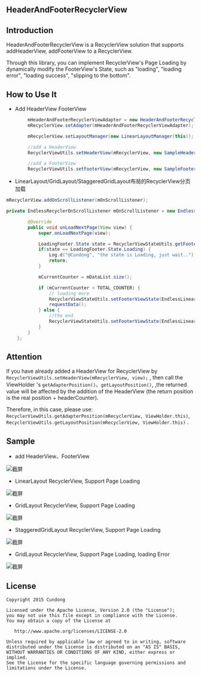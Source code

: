 ## HeaderAndFooterRecyclerView

## Introduction

HeaderAndFooterRecyclerView is a RecyclerView solution that supports addHeaderView, addFooterView to a RecyclerView.

Through this library, you can implement RecyclerView's Page Loading by dynamically modify the FooterView's State, such as "loading", "loading error", "loading success", "slipping to the bottom".

## How to Use It

* Add HeaderView FooterView
```java
        mHeaderAndFooterRecyclerViewAdapter = new HeaderAndFooterRecyclerViewAdapter(mDataAdapter);
        mRecyclerView.setAdapter(mHeaderAndFooterRecyclerViewAdapter);

        mRecyclerView.setLayoutManager(new LinearLayoutManager(this));

        //add a HeaderView
        RecyclerViewUtils.setHeaderView(mRecyclerView, new SampleHeader(this));

        //add a FooterView
        RecyclerViewUtils.setFooterView(mRecyclerView, new SampleFooter(this));
```

* LinearLayout/GridLayout/StaggeredGridLayout布局的RecyclerView分页加载

```java
mRecyclerView.addOnScrollListener(mOnScrollListener);
```

```java
private EndlessRecyclerOnScrollListener mOnScrollListener = new EndlessRecyclerOnScrollListener() {

        @Override
        public void onLoadNextPage(View view) {
            super.onLoadNextPage(view);

            LoadingFooter.State state = RecyclerViewStateUtils.getFooterViewState(mRecyclerView);
            if(state == LoadingFooter.State.Loading) {
                Log.d("@Cundong", "the state is Loading, just wait..");
                return;
            }

            mCurrentCounter = mDataList.size();

            if (mCurrentCounter < TOTAL_COUNTER) {
                // loading more
                RecyclerViewStateUtils.setFooterViewState(EndlessLinearLayoutActivity.this, mRecyclerView, REQUEST_COUNT, LoadingFooter.State.Loading, null);
                requestData();
            } else {
                //the end
                RecyclerViewStateUtils.setFooterViewState(EndlessLinearLayoutActivity.this, mRecyclerView, REQUEST_COUNT, LoadingFooter.State.TheEnd, null);
            }
        }
    };
```
## Attention

If you have already added a HeaderView for RecyclerView by ```RecyclerViewUtils.setHeaderView(mRecyclerView, view);``` , then call the ViewHolder 's ```getAdapterPosition()```、```getLayoutPosition()```, ,the returned value will be affected by the addition of the HeaderView (the return position is the real position + headerCounter).

Therefore, in this case, please use: ```RecyclerViewUtils.getAdapterPosition(mRecyclerView, ViewHolder.this)```, ```RecyclerViewUtils.getLayoutPosition(mRecyclerView, ViewHolder.this)``` .

## Sample

* add HeaderView、FooterView

![截屏][1]

* LinearLayout RecyclerView, Support Page Loading

![截屏][2]

* GridLayout RecyclerView, Support Page Loading

![截屏][3]

* StaggeredGridLayout RecyclerView, Support Page Loading

![截屏][4]

* GridLayout RecyclerView, Support Page Loading, loading Error

![截屏][5]

## License

    Copyright 2015 Cundong

    Licensed under the Apache License, Version 2.0 (the "License");
    you may not use this file except in compliance with the License.
    You may obtain a copy of the License at

       http://www.apache.org/licenses/LICENSE-2.0

    Unless required by applicable law or agreed to in writing, software
    distributed under the License is distributed on an "AS IS" BASIS,
    WITHOUT WARRANTIES OR CONDITIONS OF ANY KIND, either express or implied.
    See the License for the specific language governing permissions and
    limitations under the License.

  [1]: https://raw.githubusercontent.com/cundong/HeaderAndFooterRecyclerView/master/art/art1.png
  [2]: https://raw.githubusercontent.com/cundong/HeaderAndFooterRecyclerView/master/art/art2.png
  [3]: https://raw.githubusercontent.com/cundong/HeaderAndFooterRecyclerView/master/art/art3.png
  [4]: https://raw.githubusercontent.com/cundong/HeaderAndFooterRecyclerView/master/art/art4.png
  [5]: https://raw.githubusercontent.com/cundong/HeaderAndFooterRecyclerView/master/art/art5.png
  [6]: http://my.oschina.net/liucundong/blog

